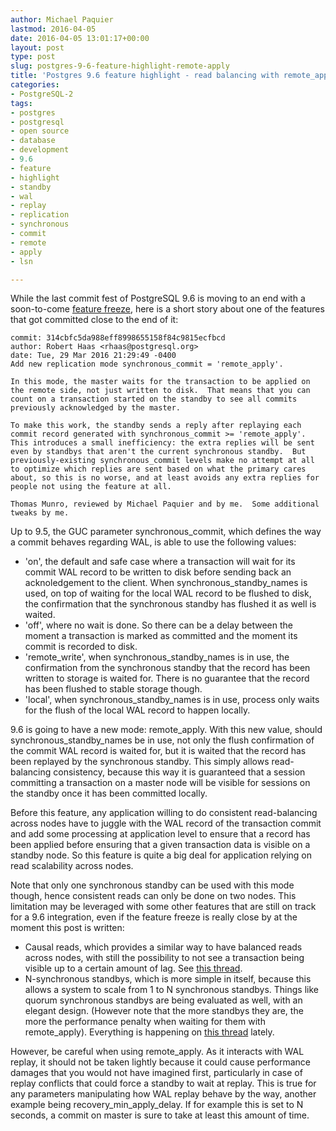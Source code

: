```yaml
---
author: Michael Paquier
lastmod: 2016-04-05
date: 2016-04-05 13:01:17+00:00
layout: post
type: post
slug: postgres-9-6-feature-highlight-remote-apply
title: 'Postgres 9.6 feature highlight - read balancing with remote_apply'
categories:
- PostgreSQL-2
tags:
- postgres
- postgresql
- open source
- database
- development
- 9.6
- feature
- highlight
- standby
- wal
- replay
- replication
- synchronous
- commit
- remote
- apply
- lsn

---
```


While the last commit fest of PostgreSQL 9.6 is moving to an end with a
soon-to-come [feature freeze](http://www.postgresql.org/message-id/CA+TgmoY56w5FOzeEo+i48qehL+BsVTwy-Q1M0xjUhUCwgGW7-Q@mail.gmail.com),
here is a short story about one of the features that got committed close
to the end of it:

    commit: 314cbfc5da988eff8998655158f84c9815ecfbcd
    author: Robert Haas <rhaas@postgresql.org>
    date: Tue, 29 Mar 2016 21:29:49 -0400
    Add new replication mode synchronous_commit = 'remote_apply'.

    In this mode, the master waits for the transaction to be applied on
    the remote side, not just written to disk.  That means that you can
    count on a transaction started on the standby to see all commits
    previously acknowledged by the master.

    To make this work, the standby sends a reply after replaying each
    commit record generated with synchronous_commit >= 'remote_apply'.
    This introduces a small inefficiency: the extra replies will be sent
    even by standbys that aren't the current synchronous standby.  But
    previously-existing synchronous_commit levels make no attempt at all
    to optimize which replies are sent based on what the primary cares
    about, so this is no worse, and at least avoids any extra replies for
    people not using the feature at all.

    Thomas Munro, reviewed by Michael Paquier and by me.  Some additional
    tweaks by me.

Up to 9.5, the GUC parameter synchronous\_commit, which defines the way a
commit behaves regarding WAL, is able to use the following values:

  * 'on', the default and safe case where a transaction will wait for its
  commit WAL record to be written to disk before sending back an acknoledgement
  to the client. When synchronous\_standby\_names is used, on top of waiting
  for the local WAL record to be flushed to disk, the confirmation that the
  synchronous standby has flushed it as well is waited.
  * 'off', where no wait is done. So there can be a delay between the moment
  a transaction is marked as committed and the moment its commit is recorded
  to disk.
  * 'remote_write', when synchronous\_standby\_names is in use, the
  confirmation from the synchronous standby that the record has been written
  to storage is waited for. There is no guarantee that the record has been
  flushed to stable storage though.
  * 'local', when synchronous\_standby\_names is in use, process only
  waits for the flush of the local WAL record to happen locally.

9.6 is going to have a new mode: remote\_apply. With this new value, should
synchronous\_standby\_names be in use, not only the flush confirmation of the
commit WAL record is waited for, but it is waited that the record has been
replayed by the synchronous standby. This simply allows read-balancing
consistency, because this way it is guaranteed that a session committing
a transaction on a master node will be visible for sessions on the standby
once it has been committed locally.

Before this feature, any application willing to do consistent read-balancing
across nodes have to juggle with the WAL record of the transaction commit and
add some processing at application level to ensure that a record has been
applied before ensuring that a given transaction data is visible on a
standby node. So this feature is quite a big deal for application relying on
read scalability across nodes.

Note that only one synchronous standby can be used with this mode though,
hence consistent reads can only be done on two nodes. This limitation
may be leveraged with some other features that are still on track for a 9.6
integration, even if the feature freeze is really close by at the moment
this post is written:

  * Causal reads, which provides a similar way to have balanced reads across
  nodes, with still the possibility to not see a transaction being visible
  up to a certain amount of lag. See [this thread](CAEepm=0n_OxB2_pNntXND6aD85v5PvADeUY8eZjv9CBLk=zNXA@mail.gmail.com).
  * N-synchronous standbys, which is more simple in itself, because this
  allows a system to scale from 1 to N synchronous standbys. Things like
  quorum synchronous standbys are being evaluated as well, with an elegant
  design. (However note that the more standbys they are, the more the
  performance penalty when waiting for them with remote\_apply). Everything
  is happening on [this thread](http://www.postgresql.org/message-id/CAB7nPqSJgDLLsVk_Et-O=NBfJNqx3GbHszCYGvuTLRxHaZV3xQ@mail.gmail.com)
  lately.

However, be careful when using remote\_apply. As it interacts with WAL
replay, it should not be taken lightly because it could cause performance
damages that you would not have imagined first, particularly in case of
replay conflicts that could force a standby to wait at replay. This is true
for any parameters manipulating how WAL replay behave by the way, another
example being recovery\_min\_apply\_delay. If for example this is set to
N seconds, a commit on master is sure to take at least this amount of
time.

